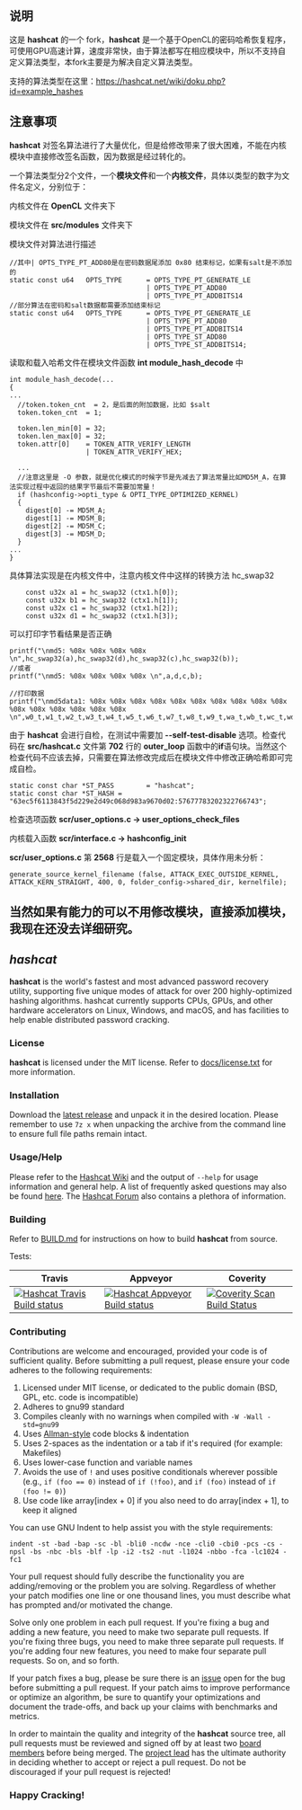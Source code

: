 ## 说明 ##

这是 **hashcat** 的一个 fork，**hashcat** 是一个基于OpenCL的密码哈希恢复程序，可使用GPU高速计算，速度非常快，由于算法都写在相应模块中，所以不支持自定义算法类型，本fork主要是为解决自定义算法类型。

支持的算法类型在这里：https://hashcat.net/wiki/doku.php?id=example_hashes

## 注意事项 ##

**hashcat** 对签名算法进行了大量优化，但是给修改带来了很大困难，不能在内核模块中直接修改签名函数，因为数据是经过转化的。

一个算法类型分2个文件，一个**模块文件**和一个**内核文件**，具体以类型的数字为文件名定义，分别位于：

内核文件在 **OpenCL** 文件夹下

模块文件在 **src/modules** 文件夹下

模块文件对算法进行描述

```
//其中| OPTS_TYPE_PT_ADD80是在密码数据尾添加 0x80 结束标记，如果有salt是不添加的
static const u64   OPTS_TYPE      = OPTS_TYPE_PT_GENERATE_LE
                                  | OPTS_TYPE_PT_ADD80
                                  | OPTS_TYPE_PT_ADDBITS14
//部分算法在密码和salt数据都需要添加结束标记
static const u64   OPTS_TYPE      = OPTS_TYPE_PT_GENERATE_LE
                                  | OPTS_TYPE_PT_ADD80
                                  | OPTS_TYPE_PT_ADDBITS14
                                  | OPTS_TYPE_ST_ADD80
                                  | OPTS_TYPE_ST_ADDBITS14;
```

读取和载入哈希文件在模块文件函数 **int module_hash_decode** 中

```
int module_hash_decode(...
{
...
  //token.token_cnt  = 2，是后面的附加数据，比如 $salt
  token.token_cnt  = 1;

  token.len_min[0] = 32;
  token.len_max[0] = 32;
  token.attr[0]    = TOKEN_ATTR_VERIFY_LENGTH
                   | TOKEN_ATTR_VERIFY_HEX;
                  
  ...
  //注意这里是 -O 参数，就是优化模式的时候字节是先减去了算法常量比如MD5M_A，在算法实现过程中返回的结果字节最后不需要加常量！
  if (hashconfig->opti_type & OPTI_TYPE_OPTIMIZED_KERNEL)
  {
    digest[0] -= MD5M_A;
    digest[1] -= MD5M_B;
    digest[2] -= MD5M_C;
    digest[3] -= MD5M_D;
  }
...
}
```

具体算法实现是在内核文件中，注意内核文件中这样的转换方法 hc_swap32

```
    const u32x a1 = hc_swap32 (ctx1.h[0]);
    const u32x b1 = hc_swap32 (ctx1.h[1]);
    const u32x c1 = hc_swap32 (ctx1.h[2]);
    const u32x d1 = hc_swap32 (ctx1.h[3]);
```

可以打印字节看结果是否正确
```
printf("\nmd5: %08x %08x %08x %08x \n",hc_swap32(a),hc_swap32(d),hc_swap32(c),hc_swap32(b));
//或者
printf("\nmd5: %08x %08x %08x %08x \n",a,d,c,b);

//打印数据
printf("\nmd5data1: %08x %08x %08x %08x %08x %08x %08x %08x %08x %08x %08x %08x %08x %08x %08x %08x \n",w0_t,w1_t,w2_t,w3_t,w4_t,w5_t,w6_t,w7_t,w8_t,w9_t,wa_t,wb_t,wc_t,wd_t,we_t,wf_t);
```

由于 **hashcat** 会进行自检，在测试中需要加 **--self-test-disable** 选项。检查代码在 **src/hashcat.c** 文件第 **702** 行的 **outer_loop** 函数中的**if**语句块。当然这个检查代码不应该去掉，只需要在算法修改完成后在模块文件中修改正确哈希即可完成自检。

```
static const char *ST_PASS        = "hashcat";
static const char *ST_HASH = "63ec5f6113843f5d229e2d49c068d983a9670d02:57677783202322766743";
```

检查选项函数 **scr/user_options.c -> user_options_check_files**

内核载入函数 **scr/interface.c -> hashconfig_init**

**scr/user_options.c** 第 **2568** 行是载入一个固定模块，具体作用未分析：

```
generate_source_kernel_filename (false, ATTACK_EXEC_OUTSIDE_KERNEL, ATTACK_KERN_STRAIGHT, 400, 0, folder_config->shared_dir, kernelfile);
```

##  当然如果有能力的可以不用修改模块，直接添加模块，我现在还没去详细研究。 ##

## *hashcat* ##

**hashcat** is the world's fastest and most advanced password recovery utility, supporting five unique modes of attack for over 200 highly-optimized hashing algorithms. hashcat currently supports CPUs, GPUs, and other hardware accelerators on Linux, Windows, and macOS, and has facilities to help enable distributed password cracking.

### License ###

**hashcat** is licensed under the MIT license. Refer to [docs/license.txt](docs/license.txt) for more information.

### Installation ###

Download the [latest release](https://hashcat.net/hashcat/) and unpack it in the desired location. Please remember to use `7z x` when unpacking the archive from the command line to ensure full file paths remain intact.

### Usage/Help ###

Please refer to the [Hashcat Wiki](https://hashcat.net/wiki/) and the output of `--help` for usage information and general help. A list of frequently asked questions may also be found [here](https://hashcat.net/wiki/doku.php?id=frequently_asked_questions). The [Hashcat Forum](https://hashcat.net/forum/) also contains a plethora of information.

### Building ###

Refer to [BUILD.md](BUILD.md) for instructions on how to build **hashcat** from source.

Tests:

Travis | Appveyor | Coverity
------ | -------- | --------
[![Hashcat Travis Build status](https://travis-ci.org/hashcat/hashcat.svg?branch=master)](https://travis-ci.org/hashcat/hashcat) | [![Hashcat Appveyor Build status](https://ci.appveyor.com/api/projects/status/github/hashcat/hashcat?branch=master&svg=true)](https://ci.appveyor.com/project/jsteube/hashcat) | [![Coverity Scan Build Status](https://scan.coverity.com/projects/11753/badge.svg)](https://scan.coverity.com/projects/hashcat)

### Contributing ###

Contributions are welcome and encouraged, provided your code is of sufficient quality. Before submitting a pull request, please ensure your code adheres to the following requirements:

1. Licensed under MIT license, or dedicated to the public domain (BSD, GPL, etc. code is incompatible)
2. Adheres to gnu99 standard
3. Compiles cleanly with no warnings when compiled with `-W -Wall -std=gnu99`
4. Uses [Allman-style](https://en.wikipedia.org/wiki/Indent_style#Allman_style) code blocks & indentation
5. Uses 2-spaces as the indentation or a tab if it's required (for example: Makefiles)
6. Uses lower-case function and variable names
7. Avoids the use of `!` and uses positive conditionals wherever possible (e.g., `if (foo == 0)` instead of `if (!foo)`, and `if (foo)` instead of `if (foo != 0)`)
8. Use code like array[index + 0] if you also need to do array[index + 1], to keep it aligned

You can use GNU Indent to help assist you with the style requirements:

```
indent -st -bad -bap -sc -bl -bli0 -ncdw -nce -cli0 -cbi0 -pcs -cs -npsl -bs -nbc -bls -blf -lp -i2 -ts2 -nut -l1024 -nbbo -fca -lc1024 -fc1
```

Your pull request should fully describe the functionality you are adding/removing or the problem you are solving. Regardless of whether your patch modifies one line or one thousand lines, you must describe what has prompted and/or motivated the change.

Solve only one problem in each pull request. If you're fixing a bug and adding a new feature, you need to make two separate pull requests. If you're fixing three bugs, you need to make three separate pull requests. If you're adding four new features, you need to make four separate pull requests. So on, and so forth.

If your patch fixes a bug, please be sure there is an [issue](https://github.com/hashcat/hashcat/issues) open for the bug before submitting a pull request. If your patch aims to improve performance or optimize an algorithm, be sure to quantify your optimizations and document the trade-offs, and back up your claims with benchmarks and metrics.

In order to maintain the quality and integrity of the **hashcat** source tree, all pull requests must be reviewed and signed off by at least two [board members](https://github.com/orgs/hashcat/people) before being merged. The [project lead](https://github.com/jsteube) has the ultimate authority in deciding whether to accept or reject a pull request. Do not be discouraged if your pull request is rejected!

### Happy Cracking!
